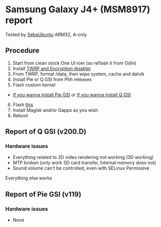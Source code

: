 # Samsung Galaxy J4+ (MSM8917) report
Tested by [SebaUbuntu](https://github.com/SebaUbuntu)
ARM32, A-only

## Procedure
1) Start from clean stock One UI rom (so reflash it from Odin)
2) Install [TWRP and Encryption disabler](https://forum.xda-developers.com/galaxy-j4+/development/recovery-twrp-3-2-3-1-galaxy-j4-j415f-t3876876)
3) From TWRP, format /data, then wipe system, cache and dalvik
4) Install Pie or Q GSI from Phh releases
5) Flash custom kernel
 - [If you wanna install Pie GSI](https://forum.xda-developers.com/galaxy-j4+/development/kernel-phizero-kernel-j4-t3943817)
 or 
[If you wanna install Q GSI](https://drive.google.com/open?id=1OLGZ09e367s3ZD__B4eeCkPc7Sdl9g-p)
6) Flash [this](https://www.androidfilehost.com/?fid=6006931924117930007)
7) Install Magisk and/or Gapps as you wish
8) Reboot

## Report of Q GSI (v200.D)

### Hardware issues
- Everything related to 2D video rendering not working (3D working)
- MTP broken (only work SD card transfer, Internal memory does not)
- Sound volume can't be controlled, even with SELinux Permissive

Everything else works

## Report of Pie GSI (v119)

### Hardware issues
- None